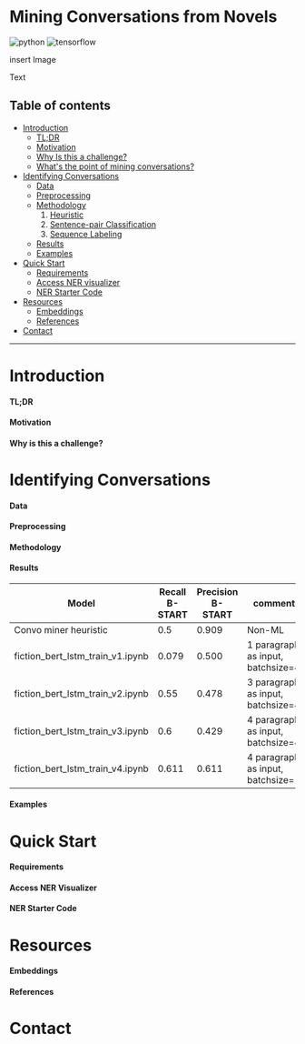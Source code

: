 # Mining Conversations from Novels

![python](https://img.shields.io/badge/python%20-3.7.1-brightgreen.svg) ![tensorflow](https://img.shields.io/badge/tensorflow-2.0.0--alpha0-orange.svg)

insert Image

Text

## Table of contents
* [Introduction](#general-info)
  - [TL;DR](#tl;dr)
  - [Motivation](####motivation)
  - [Why Is this a challenge?](#why-is-the-a-challenge)
  - [What's the point of mining conversations?]()
* [Identifying Conversations](#identifying-conversations)
  - [Data](#data)
  - [Preprocessing](#preprocessing)
  - [Methodology](#Methodology)
    1. [Heuristic](#heuristic)
    2. [Sentence-pair Classification](#sentence-pair-classification)
    3. [Sequence Labeling](#sequence-labeling)
  - [Results](#results)
  - [Examples](##examples)
* [Quick Start](#quick-start)
  - [Requirements](#requirements)
  - [Access NER visualizer](#requirements)
  - [NER Starter Code]()
* [Resources](#resources)
  - [Embeddings](#embeddings)
  - [References](#references)
* [Contact](#contact)

---

# Introduction

#### TL;DR

#### Motivation

#### Why is this a challenge?

# Identifying Conversations

#### Data

#### Preprocessing

#### Methodology

#### Results


| Model                            | Recall B-START | Precision B-START | comments                           |
| -------------------------------- | -------------- | ----------------- | ---------------------------------- |
| Convo miner heuristic            | 0.5            | 0.909             | Non-ML                             |
| fiction_bert_lstm_train_v1.ipynb | 0.079          | 0.500             | 1 paragraph as input, batchsize=4  |
| fiction_bert_lstm_train_v2.ipynb | 0.55           | 0.478             | 3 paragraph as input, batchsize=4  |
| fiction_bert_lstm_train_v3.ipynb | 0.6            | 0.429             | 4 paragraph as input, batchsize=4  |
| fiction_bert_lstm_train_v4.ipynb | 0.611          | 0.611             | 4 paragraph as input, batchsize=16 |

#### Examples

# Quick Start

#### Requirements

#### Access NER Visualizer

#### NER Starter Code

# Resources

#### Embeddings

#### References

# Contact